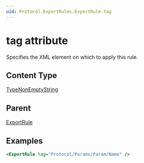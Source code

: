 ```yaml
---
uid: Protocol.ExportRules.ExportRule-tag
---
```


# tag attribute

Specifies the XML element on which to apply this rule.

## Content Type

[TypeNonEmptyString](xref:Protocol-TypeNonEmptyString)

## Parent

[ExportRule](xref:Protocol.ExportRules.ExportRule)

## Examples

```xml
<ExportRule tag="Protocol/Params/Param/Name" />
```
